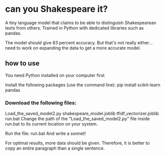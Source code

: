  # can you Shakespeare it?
A tiny language model that claims to be able to distinguish Shakespearean texts from others. Trained in Python with dedicated libraries such as pandas.

The model should give 83 percent accuracy. But that's not really either... need to work on expanding the data to get a more accurate model.

## how to use
You need Python installed on your computer first

Install the following packages (use the command line):
pip install scikit-learn pandas

### Download the following files:

Load_the_saved_model2.py
shakespeare_model.joblib
tfidf_vectorizer.joblib
run.bat
Change the path of the "Load_the_saved_model2.py" file inside run.bat to its current location on your system.

Run the file: run.bat
And write a sonnet!

For optimal results, more data should be given.
Therefore, it is better to copy an entire paragraph than a single sentence.
